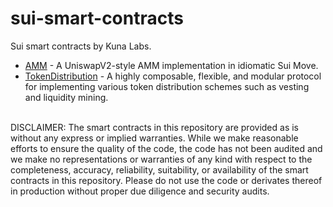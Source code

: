 # sui-smart-contracts

Sui smart contracts by Kuna Labs.

- [AMM](https://github.com/kunalabs-io/sui-smart-contracts/tree/master/amm) - A UniswapV2-style AMM implementation in idiomatic Sui Move.
- [TokenDistribution](https://github.com/kunalabs-io/sui-smart-contracts/tree/master/token-distribution) - A highly composable, flexible, and modular protocol for implementing various token distribution schemes such as vesting and liquidity mining.

<br />
DISCLAIMER: The smart contracts in this repository are provided as is without any express or implied warranties. While we make reasonable efforts to ensure the quality of the code, the code has not been audited and we make no representations or warranties of any kind with respect to the completeness, accuracy, reliability, suitability, or availability of the smart contracts in this repository. Please do not use the code or derivates thereof in production without proper due diligence and security audits.
